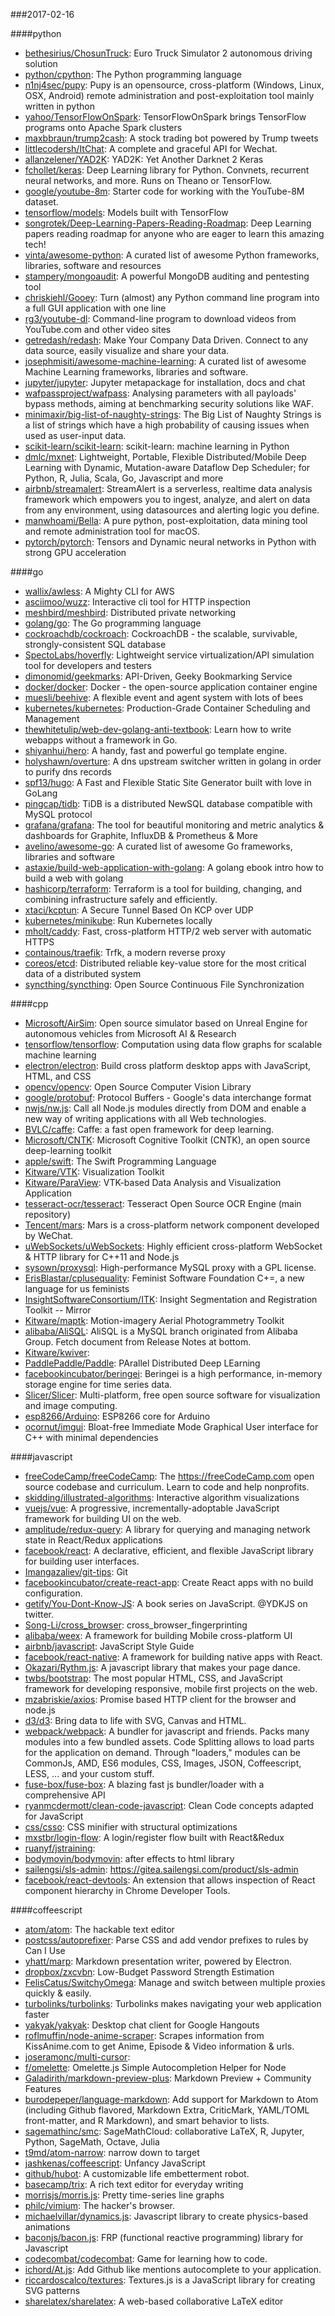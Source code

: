 ###2017-02-16

####python
* [bethesirius/ChosunTruck](https://github.com/bethesirius/ChosunTruck): Euro Truck Simulator 2 autonomous driving solution
* [python/cpython](https://github.com/python/cpython): The Python programming language
* [n1nj4sec/pupy](https://github.com/n1nj4sec/pupy): Pupy is an opensource, cross-platform (Windows, Linux, OSX, Android) remote administration and post-exploitation tool mainly written in python
* [yahoo/TensorFlowOnSpark](https://github.com/yahoo/TensorFlowOnSpark): TensorFlowOnSpark brings TensorFlow programs onto Apache Spark clusters
* [maxbbraun/trump2cash](https://github.com/maxbbraun/trump2cash): A stock trading bot powered by Trump tweets
* [littlecodersh/ItChat](https://github.com/littlecodersh/ItChat): A complete and graceful API for Wechat. 
* [allanzelener/YAD2K](https://github.com/allanzelener/YAD2K): YAD2K: Yet Another Darknet 2 Keras
* [fchollet/keras](https://github.com/fchollet/keras): Deep Learning library for Python. Convnets, recurrent neural networks, and more. Runs on Theano or TensorFlow.
* [google/youtube-8m](https://github.com/google/youtube-8m): Starter code for working with the YouTube-8M dataset.
* [tensorflow/models](https://github.com/tensorflow/models): Models built with TensorFlow
* [songrotek/Deep-Learning-Papers-Reading-Roadmap](https://github.com/songrotek/Deep-Learning-Papers-Reading-Roadmap): Deep Learning papers reading roadmap for anyone who are eager to learn this amazing tech!
* [vinta/awesome-python](https://github.com/vinta/awesome-python): A curated list of awesome Python frameworks, libraries, software and resources
* [stampery/mongoaudit](https://github.com/stampery/mongoaudit):  A powerful MongoDB auditing and pentesting tool 
* [chriskiehl/Gooey](https://github.com/chriskiehl/Gooey): Turn (almost) any Python command line program into a full GUI application with one line
* [rg3/youtube-dl](https://github.com/rg3/youtube-dl): Command-line program to download videos from YouTube.com and other video sites
* [getredash/redash](https://github.com/getredash/redash): Make Your Company Data Driven. Connect to any data source, easily visualize and share your data.
* [josephmisiti/awesome-machine-learning](https://github.com/josephmisiti/awesome-machine-learning): A curated list of awesome Machine Learning frameworks, libraries and software.
* [jupyter/jupyter](https://github.com/jupyter/jupyter): Jupyter metapackage for installation, docs and chat
* [wafpassproject/wafpass](https://github.com/wafpassproject/wafpass): Analysing parameters with all payloads' bypass methods, aiming at benchmarking security solutions like WAF.
* [minimaxir/big-list-of-naughty-strings](https://github.com/minimaxir/big-list-of-naughty-strings): The Big List of Naughty Strings is a list of strings which have a high probability of causing issues when used as user-input data.
* [scikit-learn/scikit-learn](https://github.com/scikit-learn/scikit-learn): scikit-learn: machine learning in Python
* [dmlc/mxnet](https://github.com/dmlc/mxnet): Lightweight, Portable, Flexible Distributed/Mobile Deep Learning with Dynamic, Mutation-aware Dataflow Dep Scheduler; for Python, R, Julia, Scala, Go, Javascript and more
* [airbnb/streamalert](https://github.com/airbnb/streamalert): StreamAlert is a serverless, realtime data analysis framework which empowers you to ingest, analyze, and alert on data from any environment, using datasources and alerting logic you define.
* [manwhoami/Bella](https://github.com/manwhoami/Bella): A pure python, post-exploitation, data mining tool and remote administration tool for macOS.
* [pytorch/pytorch](https://github.com/pytorch/pytorch): Tensors and Dynamic neural networks in Python with strong GPU acceleration

####go
* [wallix/awless](https://github.com/wallix/awless): A Mighty CLI for AWS
* [asciimoo/wuzz](https://github.com/asciimoo/wuzz): Interactive cli tool for HTTP inspection
* [meshbird/meshbird](https://github.com/meshbird/meshbird): Distributed private networking
* [golang/go](https://github.com/golang/go): The Go programming language
* [cockroachdb/cockroach](https://github.com/cockroachdb/cockroach): CockroachDB - the scalable, survivable, strongly-consistent SQL database
* [SpectoLabs/hoverfly](https://github.com/SpectoLabs/hoverfly): Lightweight service virtualization/API simulation tool for developers and testers
* [dimonomid/geekmarks](https://github.com/dimonomid/geekmarks): API-Driven, Geeky Bookmarking Service
* [docker/docker](https://github.com/docker/docker): Docker - the open-source application container engine
* [muesli/beehive](https://github.com/muesli/beehive): A flexible event and agent system with lots of bees
* [kubernetes/kubernetes](https://github.com/kubernetes/kubernetes): Production-Grade Container Scheduling and Management
* [thewhitetulip/web-dev-golang-anti-textbook](https://github.com/thewhitetulip/web-dev-golang-anti-textbook): Learn how to write webapps without a framework in Go.
* [shiyanhui/hero](https://github.com/shiyanhui/hero): A handy, fast and powerful go template engine.
* [holyshawn/overture](https://github.com/holyshawn/overture): A dns upstream switcher written in golang in order to purify dns records
* [spf13/hugo](https://github.com/spf13/hugo): A Fast and Flexible Static Site Generator built with love in GoLang
* [pingcap/tidb](https://github.com/pingcap/tidb): TiDB is a distributed NewSQL database compatible with MySQL protocol
* [grafana/grafana](https://github.com/grafana/grafana): The tool for beautiful monitoring and metric analytics & dashboards for Graphite, InfluxDB & Prometheus & More
* [avelino/awesome-go](https://github.com/avelino/awesome-go): A curated list of awesome Go frameworks, libraries and software
* [astaxie/build-web-application-with-golang](https://github.com/astaxie/build-web-application-with-golang): A golang ebook intro how to build a web with golang
* [hashicorp/terraform](https://github.com/hashicorp/terraform): Terraform is a tool for building, changing, and combining infrastructure safely and efficiently.
* [xtaci/kcptun](https://github.com/xtaci/kcptun): A Secure Tunnel Based On KCP over UDP
* [kubernetes/minikube](https://github.com/kubernetes/minikube): Run Kubernetes locally
* [mholt/caddy](https://github.com/mholt/caddy): Fast, cross-platform HTTP/2 web server with automatic HTTPS
* [containous/traefik](https://github.com/containous/traefik): Trfk, a modern reverse proxy
* [coreos/etcd](https://github.com/coreos/etcd): Distributed reliable key-value store for the most critical data of a distributed system
* [syncthing/syncthing](https://github.com/syncthing/syncthing): Open Source Continuous File Synchronization

####cpp
* [Microsoft/AirSim](https://github.com/Microsoft/AirSim): Open source simulator based on Unreal Engine for autonomous vehicles from Microsoft AI & Research
* [tensorflow/tensorflow](https://github.com/tensorflow/tensorflow): Computation using data flow graphs for scalable machine learning
* [electron/electron](https://github.com/electron/electron): Build cross platform desktop apps with JavaScript, HTML, and CSS
* [opencv/opencv](https://github.com/opencv/opencv): Open Source Computer Vision Library
* [google/protobuf](https://github.com/google/protobuf): Protocol Buffers - Google's data interchange format
* [nwjs/nw.js](https://github.com/nwjs/nw.js): Call all Node.js modules directly from DOM and enable a new way of writing applications with all Web technologies.
* [BVLC/caffe](https://github.com/BVLC/caffe): Caffe: a fast open framework for deep learning.
* [Microsoft/CNTK](https://github.com/Microsoft/CNTK): Microsoft Cognitive Toolkit (CNTK), an open source deep-learning toolkit
* [apple/swift](https://github.com/apple/swift): The Swift Programming Language
* [Kitware/VTK](https://github.com/Kitware/VTK): Visualization Toolkit
* [Kitware/ParaView](https://github.com/Kitware/ParaView): VTK-based Data Analysis and Visualization Application
* [tesseract-ocr/tesseract](https://github.com/tesseract-ocr/tesseract): Tesseract Open Source OCR Engine (main repository)
* [Tencent/mars](https://github.com/Tencent/mars): Mars is a cross-platform network component developed by WeChat.
* [uWebSockets/uWebSockets](https://github.com/uWebSockets/uWebSockets): Highly efficient cross-platform WebSocket & HTTP library for C++11 and Node.js
* [sysown/proxysql](https://github.com/sysown/proxysql): High-performance MySQL proxy with a GPL license.
* [ErisBlastar/cplusequality](https://github.com/ErisBlastar/cplusequality): Feminist Software Foundation C+=, a new language for us feminists
* [InsightSoftwareConsortium/ITK](https://github.com/InsightSoftwareConsortium/ITK): Insight Segmentation and Registration Toolkit -- Mirror
* [Kitware/maptk](https://github.com/Kitware/maptk): Motion-imagery Aerial Photogrammetry Toolkit
* [alibaba/AliSQL](https://github.com/alibaba/AliSQL): AliSQL is a MySQL branch originated from Alibaba Group. Fetch document from Release Notes at bottom.
* [Kitware/kwiver](https://github.com/Kitware/kwiver): 
* [PaddlePaddle/Paddle](https://github.com/PaddlePaddle/Paddle): PArallel Distributed Deep LEarning
* [facebookincubator/beringei](https://github.com/facebookincubator/beringei): Beringei is a high performance, in-memory storage engine for time series data.
* [Slicer/Slicer](https://github.com/Slicer/Slicer): Multi-platform, free open source software for visualization and image computing.
* [esp8266/Arduino](https://github.com/esp8266/Arduino): ESP8266 core for Arduino
* [ocornut/imgui](https://github.com/ocornut/imgui): Bloat-free Immediate Mode Graphical User interface for C++ with minimal dependencies

####javascript
* [freeCodeCamp/freeCodeCamp](https://github.com/freeCodeCamp/freeCodeCamp): The https://freeCodeCamp.com open source codebase and curriculum. Learn to code and help nonprofits.
* [skidding/illustrated-algorithms](https://github.com/skidding/illustrated-algorithms): Interactive algorithm visualizations
* [vuejs/vue](https://github.com/vuejs/vue): A progressive, incrementally-adoptable JavaScript framework for building UI on the web.
* [amplitude/redux-query](https://github.com/amplitude/redux-query): A library for querying and managing network state in React/Redux applications
* [facebook/react](https://github.com/facebook/react): A declarative, efficient, and flexible JavaScript library for building user interfaces.
* [Imangazaliev/git-tips](https://github.com/Imangazaliev/git-tips):         Git
* [facebookincubator/create-react-app](https://github.com/facebookincubator/create-react-app): Create React apps with no build configuration.
* [getify/You-Dont-Know-JS](https://github.com/getify/You-Dont-Know-JS): A book series on JavaScript. @YDKJS on twitter.
* [Song-Li/cross_browser](https://github.com/Song-Li/cross_browser): cross_browser_fingerprinting
* [alibaba/weex](https://github.com/alibaba/weex): A framework for building Mobile cross-platform UI
* [airbnb/javascript](https://github.com/airbnb/javascript): JavaScript Style Guide
* [facebook/react-native](https://github.com/facebook/react-native): A framework for building native apps with React.
* [Okazari/Rythm.js](https://github.com/Okazari/Rythm.js): A javascript library that makes your page dance.
* [twbs/bootstrap](https://github.com/twbs/bootstrap): The most popular HTML, CSS, and JavaScript framework for developing responsive, mobile first projects on the web.
* [mzabriskie/axios](https://github.com/mzabriskie/axios): Promise based HTTP client for the browser and node.js
* [d3/d3](https://github.com/d3/d3): Bring data to life with SVG, Canvas and HTML. 
* [webpack/webpack](https://github.com/webpack/webpack): A bundler for javascript and friends. Packs many modules into a few bundled assets. Code Splitting allows to load parts for the application on demand. Through "loaders," modules can be CommonJs, AMD, ES6 modules, CSS, Images, JSON, Coffeescript, LESS, ... and your custom stuff.
* [fuse-box/fuse-box](https://github.com/fuse-box/fuse-box): A blazing fast js bundler/loader with a comprehensive API 
* [ryanmcdermott/clean-code-javascript](https://github.com/ryanmcdermott/clean-code-javascript):  Clean Code concepts adapted for JavaScript
* [css/csso](https://github.com/css/csso): CSS minifier with structural optimizations
* [mxstbr/login-flow](https://github.com/mxstbr/login-flow):  A login/register flow built with React&Redux
* [ruanyf/jstraining](https://github.com/ruanyf/jstraining): 
* [bodymovin/bodymovin](https://github.com/bodymovin/bodymovin): after effects to html library
* [sailengsi/sls-admin](https://github.com/sailengsi/sls-admin): https://gitea.sailengsi.com/product/sls-admin
* [facebook/react-devtools](https://github.com/facebook/react-devtools): An extension that allows inspection of React component hierarchy in Chrome Developer Tools.

####coffeescript
* [atom/atom](https://github.com/atom/atom): The hackable text editor
* [postcss/autoprefixer](https://github.com/postcss/autoprefixer): Parse CSS and add vendor prefixes to rules by Can I Use
* [yhatt/marp](https://github.com/yhatt/marp): Markdown presentation writer, powered by Electron.
* [dropbox/zxcvbn](https://github.com/dropbox/zxcvbn): Low-Budget Password Strength Estimation
* [FelisCatus/SwitchyOmega](https://github.com/FelisCatus/SwitchyOmega): Manage and switch between multiple proxies quickly & easily.
* [turbolinks/turbolinks](https://github.com/turbolinks/turbolinks): Turbolinks makes navigating your web application faster
* [yakyak/yakyak](https://github.com/yakyak/yakyak): Desktop chat client for Google Hangouts
* [roflmuffin/node-anime-scraper](https://github.com/roflmuffin/node-anime-scraper): Scrapes information from KissAnime.com to get Anime, Episode & Video information & urls.
* [joseramonc/multi-cursor](https://github.com/joseramonc/multi-cursor): 
* [f/omelette](https://github.com/f/omelette): Omelette.js Simple Autocompletion Helper for Node
* [Galadirith/markdown-preview-plus](https://github.com/Galadirith/markdown-preview-plus): Markdown Preview + Community Features
* [burodepeper/language-markdown](https://github.com/burodepeper/language-markdown): Add support for Markdown to Atom (including Github flavored, Markdown Extra, CriticMark, YAML/TOML front-matter, and R Markdown), and smart behavior to lists.
* [sagemathinc/smc](https://github.com/sagemathinc/smc): SageMathCloud: collaborative LaTeX, R, Jupyter, Python, SageMath, Octave, Julia
* [t9md/atom-narrow](https://github.com/t9md/atom-narrow): narrow down to target
* [jashkenas/coffeescript](https://github.com/jashkenas/coffeescript): Unfancy JavaScript
* [github/hubot](https://github.com/github/hubot): A customizable life embetterment robot.
* [basecamp/trix](https://github.com/basecamp/trix): A rich text editor for everyday writing
* [morrisjs/morris.js](https://github.com/morrisjs/morris.js): Pretty time-series line graphs
* [philc/vimium](https://github.com/philc/vimium): The hacker's browser.
* [michaelvillar/dynamics.js](https://github.com/michaelvillar/dynamics.js): Javascript library to create physics-based animations
* [baconjs/bacon.js](https://github.com/baconjs/bacon.js): FRP (functional reactive programming) library for Javascript
* [codecombat/codecombat](https://github.com/codecombat/codecombat): Game for learning how to code.
* [ichord/At.js](https://github.com/ichord/At.js): Add Github like mentions autocomplete to your application.
* [riccardoscalco/textures](https://github.com/riccardoscalco/textures): Textures.js is a JavaScript library for creating SVG patterns
* [sharelatex/sharelatex](https://github.com/sharelatex/sharelatex): A web-based collaborative LaTeX editor
